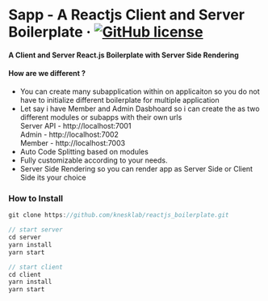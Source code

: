 # Sapp - A Reactjs Client and Server Boilerplate &middot; [![GitHub license](https://img.shields.io/badge/license-MIT-blue.svg)](https://github.com/knesklab/util/blob/master/LICENSE)

#### A Client and Server React.js Boilerplate with Server Side Rendering

#### How are we different ?
* You can create many subapplication within on applicaiton so you do not have to initialize different boilerplate for multiple application
* Let say i have Member and Admin Dasbhoard so i can create the as two different modules or subapps with their own urls <br/>
Server API - http://localhost:7001<br/>
Admin - http://localhost:7002<br/>
Member - http://localhost:7003<br/>
* Auto Code Splitting based on modules
* Fully customizable according to your needs.
* Server Side Rendering so you can render app as Server Side or Client Side its your choice

### How to Install
  ```javascript
git clone https://github.com/knesklab/reactjs_boilerplate.git

// start server
cd server
yarn install
yarn start

// start client
cd client
yarn install
yarn start
```